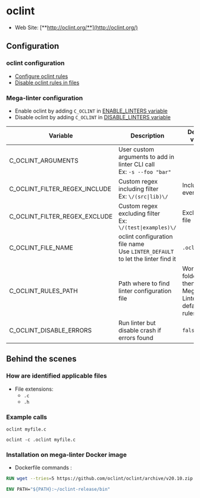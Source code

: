 <!-- markdownlint-disable MD033 MD041 -->
<!-- Generated by .automation/build.py, please do not update manually -->
# oclint

- Web Site: [**http://oclint.org/**](http://oclint.org/)

## Configuration

### oclint configuration

- [Configure oclint rules](http://docs.oclint.org/en/stable/howto/thresholds.html#configuration-file)
- [Disable oclint rules in files](http://docs.oclint.org/en/stable/howto/suppress.html)

### Mega-linter configuration

- Enable oclint by adding `C_OCLINT` in [ENABLE_LINTERS variable](https://github.com/nvuillam/mega-linter#activation-and-deactivation)
- Disable oclint by adding `C_OCLINT` in [DISABLE_LINTERS variable](https://github.com/nvuillam/mega-linter#activation-and-deactivation)

| Variable | Description | Default value |
| ----------------- | -------------- | -------------- |
| C_OCLINT_ARGUMENTS | User custom arguments to add in linter CLI call<br/>Ex: `-s --foo "bar"` |  |
| C_OCLINT_FILTER_REGEX_INCLUDE | Custom regex including filter<br/>Ex: `\/(src\|lib)\/` | Include every file |
| C_OCLINT_FILTER_REGEX_EXCLUDE | Custom regex excluding filter<br/>Ex: `\/(test\|examples)\/` | Exclude no file |
| C_OCLINT_FILE_NAME | oclint configuration file name</br>Use `LINTER_DEFAULT` to let the linter find it | `.oclint` |
| C_OCLINT_RULES_PATH | Path where to find linter configuration file | Workspace folder, then Mega-Linter default rules |
| C_OCLINT_DISABLE_ERRORS | Run linter but disable crash if errors found | `false` |

## Behind the scenes

### How are identified applicable files

- File extensions:
  - `.c`
  - `.h`


### Example calls

```shell
oclint myfile.c
```

```shell
oclint -c .oclint myfile.c
```


### Installation on mega-linter Docker image

- Dockerfile commands :
```dockerfile
RUN wget --tries=5 https://github.com/oclint/oclint/archive/v20.10.zip -O - -q | unzip -q -

ENV PATH="${PATH}:~/oclint-release/bin"
```

